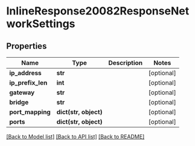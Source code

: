 # InlineResponse20082ResponseNetworkSettings

## Properties
Name | Type | Description | Notes
------------ | ------------- | ------------- | -------------
**ip_address** | **str** |  | [optional] 
**ip_prefix_len** | **int** |  | [optional] 
**gateway** | **str** |  | [optional] 
**bridge** | **str** |  | [optional] 
**port_mapping** | **dict(str, object)** |  | [optional] 
**ports** | **dict(str, object)** |  | [optional] 

[[Back to Model list]](../README.md#documentation-for-models) [[Back to API list]](../README.md#documentation-for-api-endpoints) [[Back to README]](../README.md)



